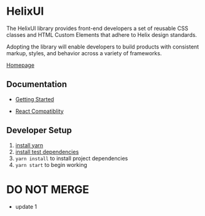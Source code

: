 # HelixUI
The HelixUI library provides front-end developers a set of reusable CSS classes and HTML Custom Elements that adhere to Helix design standards.

Adopting the library will enable developers to build products with consistent
markup, styles, and behavior across a variety of frameworks.

[Homepage](https://helixdesignsystem.github.io/helix-ui/)

## Documentation
 * [Getting Started](https://helixdesignsystem.github.io/helix-ui/guides/getting-started/)

 * [React Compatiblity](https://helixdesignsystem.github.io/helix-ui/guides/react-compatibility/)

## Developer Setup

1. [install yarn](https://yarnpkg.com/en/docs/install)
2. [install test dependencies](https://github.com/helixdesignsystem/helix-ui/wiki/Testing#system-requirements)
3. `yarn install` to install project dependencies
4. `yarn start` to begin working

# DO NOT MERGE
* update 1
